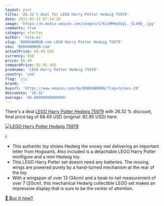 ```yaml
---
layout: post
title: '26.32 % deal for LEGO Harry Potter Hedwig 75979'
date: 2021-03-17 07:14:28
image: 'https://m.media-amazon.com/images/I/61xMMHw5dyL._SL400_.jpg'
comments: true
category: ofertas
author: 'tole.es'
slug: 'B08HGWHNGN-com LEGO Harry Potter Hedwig 75979'
sku: 'B08HGWHNGN-com'
actualPrice: 68.49 USD
currency: USD
price: 68.49
comparePrice: 92.95 USD
prodname: 'LEGO Harry Potter Hedwig 75979'
country: 'com'
flag: '🇺🇸'
brand: ''
buyurl: 'https://www.amazon.com/dp/B08HGWHNGN/?tag=tolees-20'
descuento: '26.32'
average: '84.08999999999999'
---
```


There's a deal [LEGO Harry Potter Hedwig 75979](https://www.amazon.com/dp/B08HGWHNGN/?tag=tolees-20)  with  26.32 % discount, final price tag of  68.49 USD (original: 92.95 USD) here:

[![LEGO Harry Potter Hedwig 75979](https://m.media-amazon.com/images/I/61xMMHw5dyL._SL400_.jpg)](https://www.amazon.com/dp/B08HGWHNGN/?tag=tolees-20)

ℹ️:

- This authentic toy shows Hedwig the snowy owl delivering an important letter from Hogwarts. Also included is a detachable LEGO Harry Potter minifigure and a mini Hedwig toy.
- This LEGO Harry Potter set doesnt need any batteries. The moving wings are powered purely by a hand-turned mechanism at the rear of the toy.
- With a wingspan of over 13 (34cm) and a beak-to-tail measurement of over 7 (20cm), this mechanical Hedwig collectible LEGO set makes an impressive display that is sure to be the center of attention.

[🛒 Buy it now!!](https://www.amazon.com/dp/B08HGWHNGN/?tag=tolees-20)
